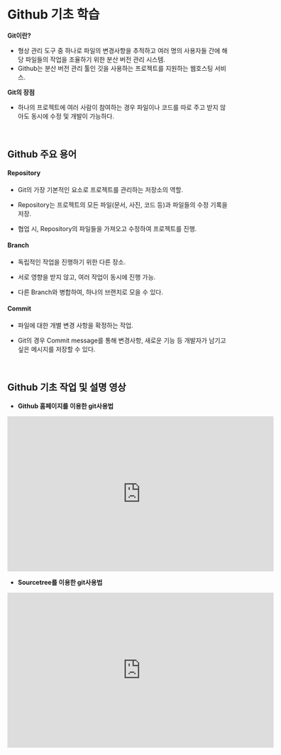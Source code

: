 # Github 기초 학습
**Git이란?**
- 형상 관리 도구 중 하나로 파일의 변경사항을 추적하고 여러 명의 사용자들 간에 해당 파일들의 작업을 조율하기 위한 분산 버전 관리 시스템.
- Github는 분산 버전 관리 툴인 깃을 사용하는 프로젝트를 지원하는 웹호스팅 서비스.

**Git의 장점**
- 하나의 프로젝트에 여러 사람이 참여하는 경우 파일이나 코드를 따로 주고 받지 않아도 동시에 수정 및 개발이 가능하다.
<br>

## Github 주요 용어
#### Repository
- Git의 가장 기본적인 요소로 프로젝트를 관리하는 저장소의 역할.

- Repository는 프로젝트의 모든 파일(문서, 사진, 코드 등)과 파일들의 수정 기록을 저장.

- 협업 시, Repository의 파일들을 가져오고 수정하여 프로젝트를 진행.

#### Branch
- 독립적인 작업을 진행하기 위한 다른 장소.

- 서로 영향을 받지 않고, 여러 작업이 동시에 진행 가능.

- 다른 Branch와 병합하여, 하나의 브랜치로 모을 수 있다.

#### Commit
- 파일에 대한 개별 변경 사항을 확정하는 작업.

- Git의 경우 Commit message를 통해 변경사항, 새로운 기능 등 개발자가 남기고 싶은 메시지를 저장할 수 있다.
<br>

## Github 기초 작업 및 설명 영상
- **Github 홈페이지를 이용한 git사용법**
<iframe width="600" height="350" src="https://www.youtube.com/embed/LXaQkLMm9bM" title="YouTube video player" frameborder="0" allow="accelerometer; autoplay; clipboard-write; encrypted-media; gyroscope; picture-in-picture" allowfullscreen></iframe>

- **Sourcetree를 이용한 git사용법**
<iframe width="600" height="350" src="https://www.youtube.com/embed/LXaQkLMm9bM" title="YouTube video player" frameborder="0" allow="accelerometer; autoplay; clipboard-write; encrypted-media; gyroscope; picture-in-picture" allowfullscreen></iframe>
<br>


